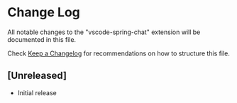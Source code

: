 # Change Log

All notable changes to the "vscode-spring-chat" extension will be documented in this file.

Check [Keep a Changelog](http://keepachangelog.com/) for recommendations on how to structure this file.

## [Unreleased]

- Initial release